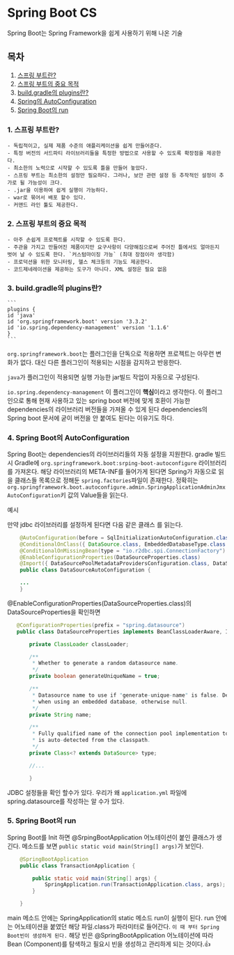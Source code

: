 # Spring Boot CS

Spring Boot는 Spring Framework을 쉽게 사용하기 위해 나온 기술</br>

## 목차

1. [스프링 부트란?](#1-스프링-부트란)
2. [스프링 부트의 중요 목적](#2-스프링-부트의-중요-목적)
3. [build.gradle의 plugins란?](#3-buildgradle의-plugins란)
4. [Spring의 AutoConfiguration](#4-spring의-autoconfiguration)
5. [Spring Boot의 run](#5-spring-boot의-run)

### 1. 스프링 부트란?

    - 독립적이고, 실제 제품 수준의 애플리케이션을 쉽게 만들어준다.
    - 특정 버전의 서드파티 라이브러리들을 특정한 방법으로 사용할 수 있도록 확장점을 제공한다.
    - 최소한의 노력으로 시작할 수 있도록 틀을 만들어 놓았다.
    - 스프링 부트는 최소한의 설정만 필요하다. 그러나, 보안 관련 설정 등 추작적인 설정이 추가로 될 가능성이 크다.
    - .jar을 이용하여 쉽게 실행이 가능하다.
    - war로 묶어서 배포 할수 있다.
    - 커맨드 라인 툴도 제공한다.

### 2. 스프링 부트의 중요 목적

    - 아주 손쉽게 프로젝트를 시작할 수 있도록 한다.
    - 주관을 가지고 만들어진 제품이지만 요구사항이 다양해짐으로써 주어진 틀에서도 얼마든지 벗어 날 수 있도록 한다. `커스텀마이징 가능` (최대 장점이라 생각함)
    - 프로덕션을 위한 모니터링, 헬스 체크등의 기능도 제공한다.
    - 코드제네레이션을 제공하는 도구가 아니다. XML 설정은 필요 없음

### 3. build.gradle의 plugins란?

    ```
    plugins {
    id 'java'
    id 'org.springframework.boot' version '3.3.2'
    id 'io.spring.dependency-management' version '1.1.6'
    }
    ```

`org.springframework.boot`는 플러그인을 단독으로 적용하면 프로젝트는 아무런 변화가 없다. 대신 다른 플러그인이 적용되는 시점을 감지하고 반응한다.

`java`가 플러그인이 적용되면 실행 가능한 jar빌드 작업이 자동으로 구성된다.

`io.spring.dependency-management` 이 플러그인이 **핵심**이라고 생각한다. 이 플러그인으로 통해 현재 사용하고 있는 spring boot 버전에 맞게 호환이 가능한 dependencies의 라이브러리 버전들을 가져올 수 있게 된다 dependencies의 Spring boot 문서에 굳이 버전을 안 붙여도 된다는 이유기도 하다.

### 4. Spring Boot의 AutoConfiguration

Spring Boot는 dependencies의 라이브러리들의 자동 설정을 지원한다. gradle 빌드 시 Gradle에 `org.springframework.boot:srping-boot-autoconfigure` 라이브러리를 가져온다. 해당 라이브러리의 META-INF를 들어가게 된다면 Spring가 자동으로 읽을 클래스들 목록으로 정해둔 `spring.factories`파일이 존재한다. 정확히는 `org.springframework.boot.autoconfigure.admin.SpringApplicationAdminJmxAutoConfiguration`키 값의 Value들을 읽는다.

예시

만약 jdbc 라이브러리를 설정하게 된다면 다음 같은 클래스 를 읽는다.

```java
    @AutoConfiguration(before = SqlInitializationAutoConfiguration.class)
    @ConditionalOnClass({ DataSource.class, EmbeddedDatabaseType.class })
    @ConditionalOnMissingBean(type = "io.r2dbc.spi.ConnectionFactory")
    @EnableConfigurationProperties(DataSourceProperties.class)
    @Import({ DataSourcePoolMetadataProvidersConfiguration.class, DataSourceCheckpointRestoreConfiguration.class })
    public class DataSourceAutoConfiguration {

    ...
    }
```

@EnableConfigurationProperties(DataSourceProperties.class)의 DataSourceProperties을 확인하면

```java
   @ConfigurationProperties(prefix = "spring.datasource")
   public class DataSourceProperties implements BeanClassLoaderAware, InitializingBean {

       private ClassLoader classLoader;

       /**
        * Whether to generate a random datasource name.
        */
       private boolean generateUniqueName = true;

       /**
        * Datasource name to use if "generate-unique-name" is false. Defaults to "testdb"
        * when using an embedded database, otherwise null.
        */
       private String name;

       /**
        * Fully qualified name of the connection pool implementation to use. By default, it
        * is auto-detected from the classpath.
        */
       private Class<? extends DataSource> type;

       //...

       }
```

JDBC 설정들을 확인 할수가 있다. 우리가 왜 `application.yml` 파일에 spring.datasource를 작성하는 알 수가 있다.

### 5. Spring Boot의 run

Spring Boot를 Init 하면 @SrpingBootApplication 어노테이션이 붙인 클래스가 생긴다. 메소드를 보면 `public static void main(String[] args)`가 보인다.

```java
    @SpringBootApplication
    public class TransactionApplication {

        public static void main(String[] args) {
            SpringApplication.run(TransactionApplication.class, args);
        }

    }
```

main 메소드 안에는 SpringApplication의 static 메소드 run이 실행이 된다. run 안에는 어노테이션을 붙였던 해당 파일.class가 파라미터로 들어간다. `이 때 부터 Spring Boot빈이 생성하게 된다.` 해당 빈은 @SpringBootApplication 어노테이션에 따라 Bean (Component)를 탐색하고 필요시 빈을 생성하고 관리하게 되는 것이다.👍
